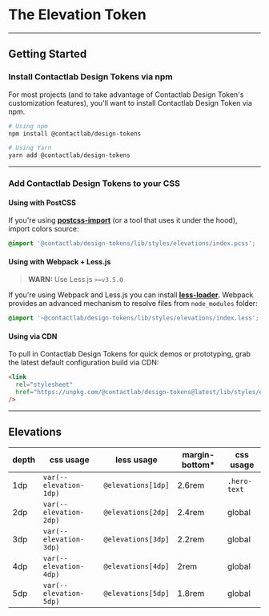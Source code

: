 # The Elevation Token

---

## Getting Started

### Install Contactlab Design Tokens via npm

For most projects (and to take advantage of Contactlab Design Token's customization features), you'll want to install Contactlab Design Token via npm.

```sh
# Using npm
npm install @contactlab/design-tokens

# Using Yarn
yarn add @contactlab/design-tokens
```

---

### Add Contactlab Design Tokens to your CSS

#### Using with PostCSS

If you're using **[postcss-import](https://github.com/postcss/postcss-import)** (or a tool that uses it under the hood), import colors source:

```css
@import '@contactlab/design-tokens/lib/styles/elevations/index.pcss';
```

#### Using with Webpack + Less.js

> **WARN:** Use Less.js `>=v3.5.0`

If you're using Webpack and Less.js you can install **[less-loader](https://github.com/webpack-contrib/less-loader#webpack-resolver)**. Webpack provides an advanced mechanism to resolve files from `node_modules` folder:

```css
@import '~@contactlab/design-tokens/lib/styles/elevations/index.less';
```

#### Using via CDN

To pull in Contactlab Design Tokens for quick demos or prototyping, grab the latest default configuration build via CDN:

```html
<link
  rel="stylesheet"
  href="https://unpkg.com/@contactlab/design-tokens@latest/lib/styles/elevations/index.css"
/>
```

---

## Elevations

| depth | css usage              | less usage         | margin-bottom\* | css usage    |
| ----- | ---------------------- | ------------------ | --------------- | ------------ |
| 1dp   | `var(--elevation-1dp)` | `@elevations[1dp]` | 2.6rem          | `.hero-text` |
| 2dp   | `var(--elevation-2dp)` | `@elevations[2dp]` | 2.4rem          | global       |
| 3dp   | `var(--elevation-3dp)` | `@elevations[3dp]` | 2.2rem          | global       |
| 4dp   | `var(--elevation-4dp)` | `@elevations[4dp]` | 2rem            | global       |
| 5dp   | `var(--elevation-5dp)` | `@elevations[5dp]` | 1.8rem          | global       |
